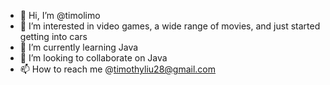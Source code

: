 - 👋 Hi, I’m @timolimo
- 👀 I’m interested in video games, a wide range of movies, and just started getting into cars
- 🌱 I’m currently learning Java
- 💞️ I’m looking to collaborate on Java
- 📫 How to reach me @timothyliu28@gmail.com

<!---
timolimo/timolimo is a ✨ special ✨ repository because its `README.md` (this file) appears on your GitHub profile.
You can click the Preview link to take a look at your changes.
--->
